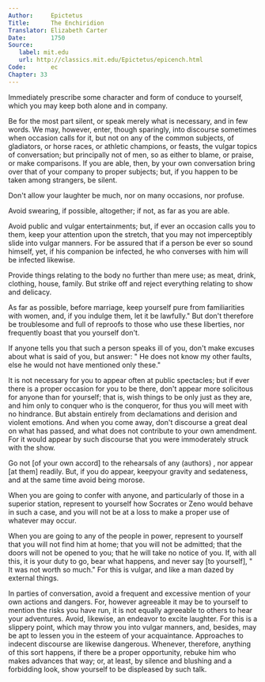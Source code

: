 ```yaml
---
Author:     Epictetus  
Title:      The Enchiridion  
Translator: Elizabeth Carter  
Date:       1750  
Source:
   label: mit.edu
   url: http://classics.mit.edu/Epictetus/epicench.html
Code:       ec  
Chapter: 33
---
```


Immediately prescribe some character and form of conduce to yourself, which you
may keep both alone and in company.

Be for the most part silent, or speak merely what is necessary, and in few
words. We may, however, enter, though sparingly, into discourse sometimes when
occasion calls for it, but not on any of the common subjects, of gladiators, or
horse races, or athletic champions, or feasts, the vulgar topics of
conversation; but principally not of men, so as either to blame, or praise, or
make comparisons. If you are able, then, by your own conversation bring over
that of your company to proper subjects; but, if you happen to be taken among
strangers, be silent.

Don't allow your laughter be much, nor on many occasions, nor profuse.

Avoid swearing, if possible, altogether; if not, as far as you are able.

Avoid public and vulgar entertainments; but, if ever an occasion calls you to
them, keep your attention upon the stretch, that you may not imperceptibly
slide into vulgar manners. For be assured that if a person be ever so sound
himself, yet, if his companion be infected, he who converses with him will be
infected likewise.

Provide things relating to the body no further than mere use; as meat, drink,
clothing, house, family. But strike off and reject everything relating to show
and delicacy.

As far as possible, before marriage, keep yourself pure from familiarities with
women, and, if you indulge them, let it be lawfully." But don't therefore be
troublesome and full of reproofs to those who use these liberties, nor
frequently boast that you yourself don't.

If anyone tells you that such a person speaks ill of you, don't make excuses
about what is said of you, but answer: " He does not know my other faults, else
he would not have mentioned only these."

It is not necessary for you to appear often at public spectacles; but if ever
there is a proper occasion for you to be there, don't appear more solicitous
for anyone than for yourself; that is, wish things to be only just as they are,
and him only to conquer who is the conqueror, for thus you will meet with no
hindrance. But abstain entirely from declamations and derision and violent
emotions. And when you come away, don't discourse a great deal on what has
passed, and what does not contribute to your own amendment. For it would appear
by such discourse that you were immoderately struck with the show.

Go not [of your own accord] to the rehearsals of any (authors) , nor appear [at
them] readily. But, if you do appear, keepyour gravity and sedateness, and at
the same time avoid being morose.

When you are going to confer with anyone, and particularly of those in a
superior station, represent to yourself how Socrates or Zeno would behave in
such a case, and you will not be at a loss to make a proper use of whatever may
occur.

When you are going to any of the people in power, represent to yourself that
you will not find him at home; that you will not be admitted; that the doors
will not be opened to you; that he will take no notice of you. If, with all
this, it is your duty to go, bear what happens, and never say [to yourself], "
It was not worth so much." For this is vulgar, and like a man dazed by external
things.

In parties of conversation, avoid a frequent and excessive mention of your own
actions and dangers. For, however agreeable it may be to yourself to mention
the risks you have run, it is not equally agreeable to others to hear your
adventures. Avoid, likewise, an endeavor to excite laughter. For this is a
slippery point, which may throw you into vulgar manners, and, besides, may be
apt to lessen you in the esteem of your acquaintance. Approaches to indecent
discourse are likewise dangerous. Whenever, therefore, anything of this sort
happens, if there be a proper opportunity, rebuke him who makes advances that
way; or, at least, by silence and blushing and a forbidding look, show yourself
to be displeased by such talk.


